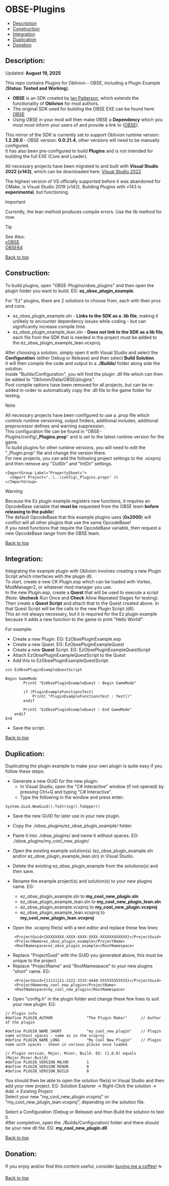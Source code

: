 # OBSE-Plugins  
  
 * [Description](#description)  
 * [Construction](#construction)  
 * [Integration](#integration)  
 * [Duplication](#duplication)  
 * [Donation](#donation)  
  
## Description:  
  
Updated: **August 19, 2025**  
  
This repo contains Plugins for Oblivion - OBSE, including a Plugin Example (**Status: Tested and Working**).  
  
 * **OBSE** is an SDK created by [Ian Patterson](https://github.com/ianpatt), which extends the functionality of **Oblivion** for mod authors.  
 * The original SDK used for building the OBSE EXE can be found here: [OBSE](https://obse.silverlock.org/)   
 * Using OBSE in your mod will then make OBSE a **Dependency** which you must must inform your users of and provide a link to ([OBSE](https://www.nexusmods.com/oblivion/mods/37952)).  
  
This mirror of the SDK is currently set to support Oblivion runtime version: **1.2.26.0** - OBSE version: **0.0.21.4**, other versions will need to be manually configured.  
It has also been pre-configured to build **Plugins** and is not intended for building the full EXE (Core and Loader).  
  
All necessary projects have been migrated to and built with **Visual Studio 2022 (v143)**, which can be downloaded here: [Visual Studio 2022](https://visualstudio.microsoft.com/downloads/)  
  
The highest version of VS officially supported before it was abandoned for CMake, is Visual Studio 2019 (v142). Building Plugins with v143 is **experimental**, but functioning.  
  
> [!IMPORTANT]  
> Currently, the lean method produces compile errors. Use the lib method for now.

  
> [!TIP]  
> See Also:  
> [xOBSE](https://github.com/Ez0n3/xOBSE-Plugins)  
> [OBSE64](https://github.com/Ez0n3/OBSE64-Plugins)  

  
[Back to top](#obse-plugins)  
  
## Construction:  
  
To build plugins, open "OBSE-Plugins/obse_plugins" and then open the plugin folder you want to build. EG: **ez_obse_plugin_example**.  
  
For "Ez" plugins, there are 2 solutions to choose from, each with their pros and cons.  
  * ez_obse_plugin_example.sln - **Links to the SDK as a .lib file**, making it unlikely to encounter dependency issues while coding - but can significantly increase compile time.
  * ez_obse_plugin_example_lean.sln - **Does not link to the SDK as a lib file**, each file from the SDK that is needed in the project must be added to the ez_obse_plugin_example_lean.vcxproj.  
  
After choosing a solution, simply open it with Visual Studio and select the **Configuration** (either Debug or Release) and then select **Build Solution**.  
It will then compile the code and output to a **./Builds/** folder along side the solution.  
Inside "Builds/Configuration", you will find the plugin .dll file which can then be added to "Oblivion/Data/OBSE/plugins".  
Post compile options have been removed for all projects, but can be re-added in-order to automatically copy the .dll file to the game folder for testing.  
  
> [!NOTE]  
> All necessary projects have been configured to use a .prop file which controls runtime versioning, output folders, additional includes, additional preprocessor defines and warning suppression.  
> This configuration file can be found in "OBSE-Plugins/config/**_Plugins.prop**" and is set to the latest runtime version for the game.  
> To build plugins for other runtime versions, you will need to edit the "_Plugin.prop" file and change the version there.  
> For new projects, you can add the following project settings to the .vcxproj and then remove any "OutDir" and "IntDir" settings.  
```
<ImportGroup Label="PropertySheets">  
  <Import Project="..\..\config\_Plugins.props" />  
</ImportGroup>  
```
  
> [!WARNING]
> Because the Ez plugin example registers new functions, it requires an OpcodeBase variable that **must be** requested from the OBSE team **before releasing to the public**!  
> The default OpcodeBase that this example plugins uses (**0x2000**) will conflict will all other plugins that use the same OpcodeBase!  
> If you need functions that require the OpcodeBase variable, then request a new OpcodeBase range from the OBSE team.  
  
[Back to top](#obse-plugins)  
  
## Integration:  
  
Integrating the example plugin with Oblivion involves creating a new Plugin Script which interfaces with the plugin dll.  
To start, create a new CK Plugin.esp which can be loaded with Vortex, ModManager2, or whatever mod manager you use.  
In the new Plugin.esp, create a **Quest** that will be used to execute a script (Note: **Uncheck** Run Once and **Check** Allow Repeated Stages for testing).  
Then create a **Quest Script** and attach that to the Quest created above. In that Quest Script will be the calls to the new Plugin Script (dll).  
This an not always necessary, but it is required for the Ez plugin example because it adds a new function to the game to print "Hello World!".  
  
For example:  

 * Create a new Plugin. EG: EzObsePluginExample.esp  
 * Create a new Quest. EG: EzObsePluginExampleQuest  
 * Create a new **Quest** Script. EG: EzObsePluginExampleQuestScript  
 * Attach EzObsePluginExampleQuestScript to the Quest  
 * Add this to EzObsePluginExampleQuestScript:  
```
scn EzObsePluginExampleQuestScript  
  
Begin GameMode  
		PrintC "EzObsePluginExampleQuest : Begin GameMode"  
  
		if (PluginExampleFunctionsTest)  
			PrintC "PluginExampleFunctionsTest : Test()"  
		endif  
  
		PrintC "EzObsePluginExampleQuest : End GameMode"  
    endif  
End  
```
 * Save the script.
  
[Back to top](#obse-plugins)  
  
## Duplication:  
  
Duplicating the plugin example to make your own plugin is quite easy if you follow these steps:  
 * Generate a new GUID for the new plugin:  
   * In Visual Studio, open the "C# Interactive" window (if not opened) by pressing Ctrl+Q and typing "C# Interactive".  
   * Type the following in the window and press enter:  
```
System.Guid.NewGuid().ToString().ToUpper()  
```
  
 * Save the new GUID for later use in your new plugin.  
 * Copy the ./obse_plugins/ez_obse_plugin_example/ folder.  
 * Paste it into ./obse_plugins/ and name it without spaces. EG: ./obse_plugins/my_cool_new_plugin/  
 * Open the existing example solution(s) (ez_obse_plugin_example.sln and/or ez_obse_plugin_example_lean.sln) in Visual Studio.  
 * Delete the existing ez_obse_plugin_example from the solutions(s) and then save.  
 * Rename the example project(s) and solution(s) to your new plugins name. EG:  
   * ez_obse_plugin_example.sln to **my_cool_new_plugin.sln**  
   * ez_obse_plugin_example_lean.sln to **my_cool_new_plugin_lean.sln**  
   * ez_obse_plugin_example.vcxproj to **my_cool_new_plugin.vcxproj**  
   * ez_obse_plugin_example_lean.vcxproj to **my_cool_new_plugin_lean.vcxproj**  
  
 * Open the .vcxproj file(s) with a text editor and replace these few lines:  
```
    <ProjectGuid>{XXXXXXXX-XXXX-XXXX-XXXX-XXXXXXXXXXXX}</ProjectGuid>  
    <ProjectName>ez_obse_plugin_example</ProjectName>  
    <RootNamespace>ez_obse_plugin_example</RootNamespace>  
```
 * Replace "ProjectGuid" with the GUID you generated above, this must be unique to the project.  
 * Replace "ProjectName" and "RootNamespace" to your new plugins "short" name. EG:  
```
    <ProjectGuid>{11111111-2222-3333-4444-555555555555}</ProjectGuid>  
    <ProjectName>my_cool_new_plugin</ProjectName>  
    <RootNamespace>my_cool_new_plugin</RootNamespace>  
```
  
 * Open "config.h" in the plugin folder and change these few lines to suit your new plugin: EG:  
```
// Plugin info  
#define PLUGIN_AUTHOR				"The Plugin Maker"		// Author of the plugin  
  
#define PLUGIN_NAME_SHORT			"my_cool_new_plugin"	// Plugin name without spaces - same as in the vcxproj  
#define PLUGIN_NAME_LONG			"My Cool New Plugin"	// Plugin name with spaces - shown in various places once loaded  
  
// Plugin version, Major, Minor, Build. EG: (1.0.0) equals (Major.Minor.Build)  
#define PLUGIN_VERSION_MAJOR		1  
#define PLUGIN_VERSION_MINOR		0  
#define PLUGIN_VERSION_BUILD		0  
```
  
You should then be able to open the solution file(s) in Visual Studio and then add your new project. EG: Solution Explorer -> Right-Click the solution -> Add -> Existing Project  
Select your new "my_cool_new_plugin.vcxproj" or "my_cool_new_plugin_lean.vcxproj", depending on the solution file.  
  
Select a Configuration (Debug or Release) and then Build the solution to test it.  
After completion, open the ./Builds/Configuration/ folder and there should be your new dll file. EG: **my_cool_new_plugin.dll**  
  
[Back to top](#obse-plugins)  
  
## Donation:  
  
If you enjoy and/or find this content useful, consider [buying me a coffee!](https://www.paypal.com/donate/?hosted_button_id=757K44LRCMVRW) :coffee:  
  
[Back to top](#obse-plugins)


